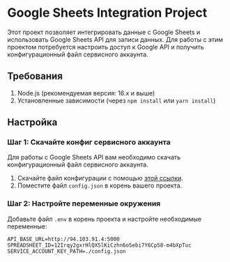 # Google Sheets Integration Project

Этот проект позволяет интегрировать данные с Google Sheets и использовать Google Sheets API для записи данных. Для работы с этим проектом потребуется настроить доступ к Google API и получить конфигурационный файл сервисного аккаунта.

## Требования

1. Node.js (рекомендуемая версия: 16.x и выше)
2. Установленные зависимости (через `npm install` или `yarn install`)

## Настройка

### Шаг 1: Скачайте конфиг сервисного аккаунта

Для работы с Google Sheets API вам необходимо скачать конфигурационный файл сервисного аккаунта.

1. Скачайте файл конфигурации с помощью [этой ссылки](https://disk.yandex.ru/d/r8gV3xm2CH_2Yw).
2. Поместите файл `config.json` в корень вашего проекта.

### Шаг 2: Настройте переменные окружения

Добавьте файл `.env` в корень проекта и настройте необходимые переменные:

```env
API_BASE_URL=http://94.103.91.4:5000
SPREADSHEET_ID=12Irqy2gxrHlQXSlKiCzhn6oSebi7Y6Cp58-m4bXpTuc
SERVICE_ACCOUNT_KEY_PATH=./config.json
